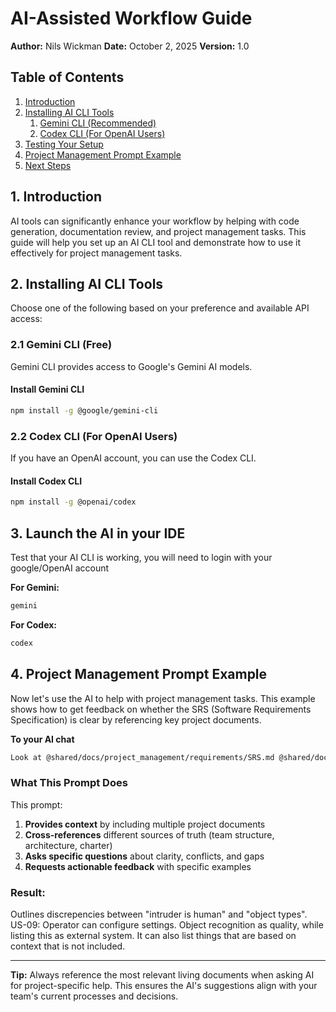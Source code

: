 # AI-Assisted Workflow Guide

**Author:** Nils Wickman
**Date:** October 2, 2025
**Version:** 1.0

## Table of Contents

1. [Introduction](#1-introduction)
2. [Installing AI CLI Tools](#2-installing-ai-cli-tools)
   1. [Gemini CLI (Recommended)](#21-gemini-cli-recommended)
   2. [Codex CLI (For OpenAI Users)](#22-codex-cli-for-openai-users)
3. [Testing Your Setup](#3-testing-your-setup)
4. [Project Management Prompt Example](#4-project-management-prompt-example)
5. [Next Steps](#5-next-steps)

## 1. Introduction

AI tools can significantly enhance your workflow by helping with code generation, documentation review, and project management tasks. This guide will help you set up an AI CLI tool and demonstrate how to use it effectively for project management tasks.

## 2. Installing AI CLI Tools

Choose one of the following based on your preference and available API access:

### 2.1 Gemini CLI (Free)

Gemini CLI provides access to Google's Gemini AI models.

#### Install Gemini CLI

```bash
npm install -g @google/gemini-cli
```

### 2.2 Codex CLI (For OpenAI Users)

If you have an OpenAI account, you can use the Codex CLI.

#### Install Codex CLI

```bash
npm install -g @openai/codex
```

## 3. Launch the AI in your IDE

Test that your AI CLI is working, you will need to login with your google/OpenAI account

**For Gemini:**
```bash
gemini
```

**For Codex:**
```bash
codex
```

## 4. Project Management Prompt Example

Now let's use the AI to help with project management tasks. This example shows how to get feedback on whether the SRS (Software Requirements Specification) is clear by referencing key project documents.


**To your AI chat**
```bash
Look at @shared/docs/project_management/requirements/SRS.md @shared/docs/project_management/project_charter.md @shared/docs/project_management/teams_and_roles/team_structure.md . Do you see any problems or challenges with the @shared/docs/project_management/requirements/SRS.md  
```

### What This Prompt Does

This prompt:
1. **Provides context** by including multiple project documents
2. **Cross-references** different sources of truth (team structure, architecture, charter)
3. **Asks specific questions** about clarity, conflicts, and gaps
4. **Requests actionable feedback** with specific examples

### Result:

Outlines discrepencies between "intruder is human" and "object types". US-09: Operator can configure settings. Object recognition as quality, while listing this as external system. It can also list things that are based on context that is not included.

---

**Tip:** Always reference the most relevant living documents when asking AI for project-specific help. This ensures the AI's suggestions align with your team's current processes and decisions.
